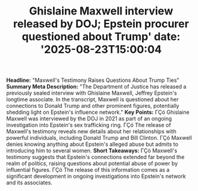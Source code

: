 ﻿---
title: "Ghislaine Maxwell interview released by DOJ; Epstein procurer questioned about Trump'
date: '2025-08-23T15:00:04"
category: "Markets"
summary: ""
slug: "ghislaine maxwell interview released by doj epstein procurer"
source_urls:
  - "https://www.cnbc.com/2025/08/22/ghislaine-maxwell-transcripts-trump-epstein-doj.html"
seo:
  title: "Ghislaine Maxwell interview released by DOJ; Epstein procurer questioned about Trump | Hash n Hedge'
  description: '"
  keywords: ["news", "markets", "brief"]
---
**Headline:**  "Maxwell's Testimony Raises Questions About Trump Ties"  **Summary Meta Description:**  "The Department of Justice has released a previously sealed interview with Ghislaine Maxwell, Jeffrey Epstein's longtime associate. In the transcript, Maxwell is questioned about her connections to Donald Trump and other prominent figures, potentially shedding light on Epstein's influence network."  **Key Points:**  ΓÇó Ghislaine Maxwell was interviewed by the DOJ in 2021 as part of an ongoing investigation into Epstein's sex trafficking ring. ΓÇó The release of Maxwell's testimony reveals new details about her relationships with powerful individuals, including Donald Trump and Bill Clinton. ΓÇó Maxwell denies knowing anything about Epstein's alleged abuse but admits to introducing him to several women.  **Short Takeaways:**  ΓÇó Maxwell's testimony suggests that Epstein's connections extended far beyond the realm of politics, raising questions about potential abuse of power by influential figures. ΓÇó The release of this information comes as a significant development in ongoing investigations into Epstein's network and its associates. 
